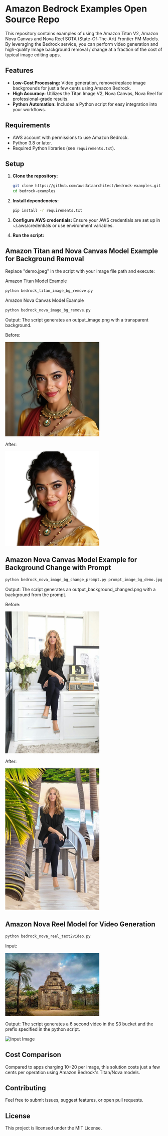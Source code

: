 # Amazon Bedrock Examples Open Source Repo

This repository contains examples of using the Amazon Titan V2, Amazon Nova Canvas and Nova Reel SOTA (State-Of-The-Art) Frontier FM Models. By leveraging the Bedrock service, you can perform video generation and high-quality Image background removal / change at a fraction of the cost of typical image editing apps.

## Features

- **Low-Cost Processing:** Video generation, remove/replace image backgrounds for just a few cents using Amazon Bedrock.
- **High Accuracy:** Utilizes the Titan Image V2, Nova Canvas, Nova Reel for professional-grade results.
- **Python Automation:** Includes a Python script for easy integration into your workflows.

## Requirements

- AWS account with permissions to use Amazon Bedrock.
- Python 3.8 or later.
- Required Python libraries (see `requirements.txt`).

## Setup

1. **Clone the repository:**
   ```bash
   git clone https://github.com/awsdataarchitect/bedrock-examples.git
   cd bedrock-examples
2. **Install dependencies:**
   ```bash
   pip install -r requirements.txt
3. **Configure AWS credentials:** Ensure your AWS credentials are set up in ~/.aws/credentials or use environment variables.

4. **Run the script:** 

## Amazon Titan and Nova Canvas Model Example for Background Removal
Replace "demo.jpeg" in the script with your image file path and execute:

Amazon Titan Model Example
   ```bash
   python bedrock_titan_image_bg_remove.py
   ```
Amazon Nova Canvas Model Example
   ```bash
   python bedrock_nova_image_bg_remove.py
   ```
Output: The script generates an output_image.png with a transparent background.

Before: 

<img src="./demo2.jpeg" alt="Input Image" title="Input Image" width="300">

After:

<img src="./output_image.png" alt="Output Image after BG Removal" title="Output Image after BG Removal" width="300">

## Amazon Nova Canvas Model Example for Background Change with Prompt
   ```bash
   python bedrock_nova_image_bg_change_prompt.py prompt_image_bg_demo.jpg "scenic beach sunset palm trees"
   ```
Output: The script generates an output_background_changed.png with a background from the prompt.

Before: 

<img src="./prompt_image_bg_demo.jpg" alt="Input Image" title="Input Image" width="300">

After:

<img src="./output_background_changed.png" alt="Output Image after BG change" title="Output Image after BG change" width="300">

## Amazon Nova Reel Model for Video Generation
   ```bash
   python bedrock_nova_reel_text2video.py
   ```
Input: 

<img src="./vasai_village.jpeg" alt="Input Image" title="Input Image" width="300">

Output: The script generates a 6 second video in the S3 bucket and the prefix specified in the python script.

<img src="./output_nova_reel.gif" alt="Input Image" title="Input Image" width="300">

## Cost Comparison

Compared to apps charging $10-$20 per image, this solution costs just a few cents per operation using Amazon Bedrock's Titan/Nova models.

## Contributing

Feel free to submit issues, suggest features, or open pull requests.

## License

This project is licensed under the MIT License.